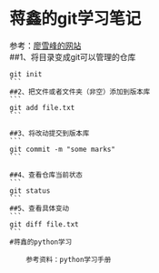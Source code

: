 #               蒋鑫的git学习笔记

参考：[廖雪峰的网站](http://liaoxuefeng.com)<br />
##1、将目录变成git可以管理的仓库
````
git init
```
##2、把文件或者文件夹（非空）添加到版本库
```
git add file.txt
```

##3、将改动提交到版本库
```
git commit -m "some marks"
```

##4、查看仓库当前状态
```
git status
```
##5、查看具体变动
```
git diff file.txt
```
#蒋鑫的python学习

    参考资料：python学习手册




